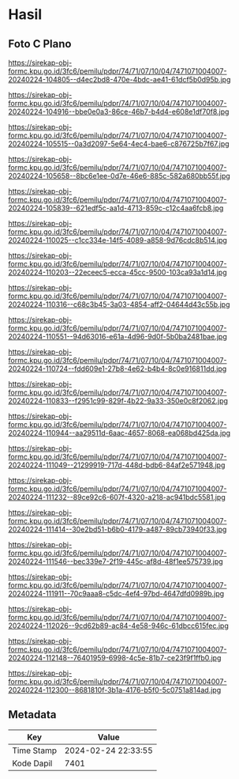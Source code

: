 # Hasil

## Foto C Plano

https://sirekap-obj-formc.kpu.go.id/3fc6/pemilu/pdpr/74/71/07/10/04/7471071004007-20240224-104805--d4ec2bd8-470e-4bdc-ae41-61dcf5b0d95b.jpg

https://sirekap-obj-formc.kpu.go.id/3fc6/pemilu/pdpr/74/71/07/10/04/7471071004007-20240224-104916--bbe0e0a3-86ce-46b7-b4d4-e608e1df70f8.jpg

https://sirekap-obj-formc.kpu.go.id/3fc6/pemilu/pdpr/74/71/07/10/04/7471071004007-20240224-105515--0a3d2097-5e64-4ec4-bae6-c876725b7f67.jpg

https://sirekap-obj-formc.kpu.go.id/3fc6/pemilu/pdpr/74/71/07/10/04/7471071004007-20240224-105658--8bc6e1ee-0d7e-46e6-885c-582a680bb55f.jpg

https://sirekap-obj-formc.kpu.go.id/3fc6/pemilu/pdpr/74/71/07/10/04/7471071004007-20240224-105839--621edf5c-aa1d-4713-859c-c12c4aa6fcb8.jpg

https://sirekap-obj-formc.kpu.go.id/3fc6/pemilu/pdpr/74/71/07/10/04/7471071004007-20240224-110025--c1cc334e-14f5-4089-a858-9d76cdc8b514.jpg

https://sirekap-obj-formc.kpu.go.id/3fc6/pemilu/pdpr/74/71/07/10/04/7471071004007-20240224-110203--22eceec5-ecca-45cc-9500-103ca93a1d14.jpg

https://sirekap-obj-formc.kpu.go.id/3fc6/pemilu/pdpr/74/71/07/10/04/7471071004007-20240224-110316--c68c3b45-3a03-4854-aff2-04644d43c55b.jpg

https://sirekap-obj-formc.kpu.go.id/3fc6/pemilu/pdpr/74/71/07/10/04/7471071004007-20240224-110551--94d63016-e61a-4d96-9d0f-5b0ba2481bae.jpg

https://sirekap-obj-formc.kpu.go.id/3fc6/pemilu/pdpr/74/71/07/10/04/7471071004007-20240224-110724--fdd609e1-27b8-4e62-b4b4-8c0e916811dd.jpg

https://sirekap-obj-formc.kpu.go.id/3fc6/pemilu/pdpr/74/71/07/10/04/7471071004007-20240224-110833--f2951c99-829f-4b22-9a33-350e0c8f2062.jpg

https://sirekap-obj-formc.kpu.go.id/3fc6/pemilu/pdpr/74/71/07/10/04/7471071004007-20240224-110944--aa29511d-6aac-4657-8068-ea068bd425da.jpg

https://sirekap-obj-formc.kpu.go.id/3fc6/pemilu/pdpr/74/71/07/10/04/7471071004007-20240224-111049--21299919-717d-448d-bdb6-84af2e571948.jpg

https://sirekap-obj-formc.kpu.go.id/3fc6/pemilu/pdpr/74/71/07/10/04/7471071004007-20240224-111232--89ce92c6-607f-4320-a218-ac941bdc5581.jpg

https://sirekap-obj-formc.kpu.go.id/3fc6/pemilu/pdpr/74/71/07/10/04/7471071004007-20240224-111414--30e2bd51-b6b0-4179-a487-89cb73940f33.jpg

https://sirekap-obj-formc.kpu.go.id/3fc6/pemilu/pdpr/74/71/07/10/04/7471071004007-20240224-111546--bec339e7-2f19-445c-af8d-48f1ee575739.jpg

https://sirekap-obj-formc.kpu.go.id/3fc6/pemilu/pdpr/74/71/07/10/04/7471071004007-20240224-111911--70c9aaa8-c5dc-4ef4-97bd-4647dfd0989b.jpg

https://sirekap-obj-formc.kpu.go.id/3fc6/pemilu/pdpr/74/71/07/10/04/7471071004007-20240224-112026--9cd62b89-ac84-4e58-946c-61dbcc615fec.jpg

https://sirekap-obj-formc.kpu.go.id/3fc6/pemilu/pdpr/74/71/07/10/04/7471071004007-20240224-112148--76401959-6998-4c5e-81b7-ce23f9f1ffb0.jpg

https://sirekap-obj-formc.kpu.go.id/3fc6/pemilu/pdpr/74/71/07/10/04/7471071004007-20240224-112300--8681810f-3b1a-4176-b5f0-5c0751a814ad.jpg


## Metadata

| Key        | Value               |
| ---------- | ------------------- |
| Time Stamp | 2024-02-24 22:33:55 |
| Kode Dapil | 7401                |



